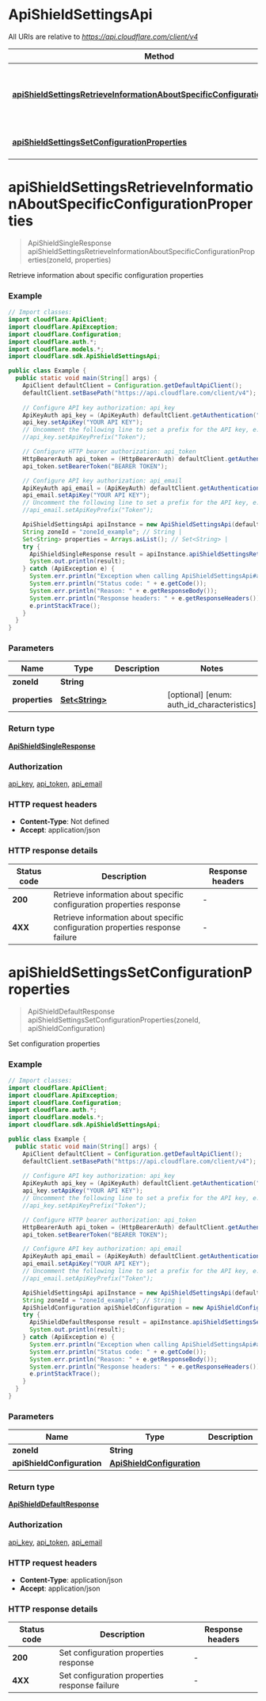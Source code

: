 # ApiShieldSettingsApi

All URIs are relative to *https://api.cloudflare.com/client/v4*

| Method | HTTP request | Description |
|------------- | ------------- | -------------|
| [**apiShieldSettingsRetrieveInformationAboutSpecificConfigurationProperties**](ApiShieldSettingsApi.md#apiShieldSettingsRetrieveInformationAboutSpecificConfigurationProperties) | **GET** /zones/{zone_id}/api_gateway/configuration | Retrieve information about specific configuration properties |
| [**apiShieldSettingsSetConfigurationProperties**](ApiShieldSettingsApi.md#apiShieldSettingsSetConfigurationProperties) | **PUT** /zones/{zone_id}/api_gateway/configuration | Set configuration properties |


<a id="apiShieldSettingsRetrieveInformationAboutSpecificConfigurationProperties"></a>
# **apiShieldSettingsRetrieveInformationAboutSpecificConfigurationProperties**
> ApiShieldSingleResponse apiShieldSettingsRetrieveInformationAboutSpecificConfigurationProperties(zoneId, properties)

Retrieve information about specific configuration properties

### Example
```java
// Import classes:
import cloudflare.ApiClient;
import cloudflare.ApiException;
import cloudflare.Configuration;
import cloudflare.auth.*;
import cloudflare.models.*;
import cloudflare.sdk.ApiShieldSettingsApi;

public class Example {
  public static void main(String[] args) {
    ApiClient defaultClient = Configuration.getDefaultApiClient();
    defaultClient.setBasePath("https://api.cloudflare.com/client/v4");
    
    // Configure API key authorization: api_key
    ApiKeyAuth api_key = (ApiKeyAuth) defaultClient.getAuthentication("api_key");
    api_key.setApiKey("YOUR API KEY");
    // Uncomment the following line to set a prefix for the API key, e.g. "Token" (defaults to null)
    //api_key.setApiKeyPrefix("Token");

    // Configure HTTP bearer authorization: api_token
    HttpBearerAuth api_token = (HttpBearerAuth) defaultClient.getAuthentication("api_token");
    api_token.setBearerToken("BEARER TOKEN");

    // Configure API key authorization: api_email
    ApiKeyAuth api_email = (ApiKeyAuth) defaultClient.getAuthentication("api_email");
    api_email.setApiKey("YOUR API KEY");
    // Uncomment the following line to set a prefix for the API key, e.g. "Token" (defaults to null)
    //api_email.setApiKeyPrefix("Token");

    ApiShieldSettingsApi apiInstance = new ApiShieldSettingsApi(defaultClient);
    String zoneId = "zoneId_example"; // String | 
    Set<String> properties = Arrays.asList(); // Set<String> | 
    try {
      ApiShieldSingleResponse result = apiInstance.apiShieldSettingsRetrieveInformationAboutSpecificConfigurationProperties(zoneId, properties);
      System.out.println(result);
    } catch (ApiException e) {
      System.err.println("Exception when calling ApiShieldSettingsApi#apiShieldSettingsRetrieveInformationAboutSpecificConfigurationProperties");
      System.err.println("Status code: " + e.getCode());
      System.err.println("Reason: " + e.getResponseBody());
      System.err.println("Response headers: " + e.getResponseHeaders());
      e.printStackTrace();
    }
  }
}
```

### Parameters

| Name | Type | Description  | Notes |
|------------- | ------------- | ------------- | -------------|
| **zoneId** | **String**|  | |
| **properties** | [**Set&lt;String&gt;**](String.md)|  | [optional] [enum: auth_id_characteristics] |

### Return type

[**ApiShieldSingleResponse**](ApiShieldSingleResponse.md)

### Authorization

[api_key](../README.md#api_key), [api_token](../README.md#api_token), [api_email](../README.md#api_email)

### HTTP request headers

 - **Content-Type**: Not defined
 - **Accept**: application/json

### HTTP response details
| Status code | Description | Response headers |
|-------------|-------------|------------------|
| **200** | Retrieve information about specific configuration properties response |  -  |
| **4XX** | Retrieve information about specific configuration properties response failure |  -  |

<a id="apiShieldSettingsSetConfigurationProperties"></a>
# **apiShieldSettingsSetConfigurationProperties**
> ApiShieldDefaultResponse apiShieldSettingsSetConfigurationProperties(zoneId, apiShieldConfiguration)

Set configuration properties

### Example
```java
// Import classes:
import cloudflare.ApiClient;
import cloudflare.ApiException;
import cloudflare.Configuration;
import cloudflare.auth.*;
import cloudflare.models.*;
import cloudflare.sdk.ApiShieldSettingsApi;

public class Example {
  public static void main(String[] args) {
    ApiClient defaultClient = Configuration.getDefaultApiClient();
    defaultClient.setBasePath("https://api.cloudflare.com/client/v4");
    
    // Configure API key authorization: api_key
    ApiKeyAuth api_key = (ApiKeyAuth) defaultClient.getAuthentication("api_key");
    api_key.setApiKey("YOUR API KEY");
    // Uncomment the following line to set a prefix for the API key, e.g. "Token" (defaults to null)
    //api_key.setApiKeyPrefix("Token");

    // Configure HTTP bearer authorization: api_token
    HttpBearerAuth api_token = (HttpBearerAuth) defaultClient.getAuthentication("api_token");
    api_token.setBearerToken("BEARER TOKEN");

    // Configure API key authorization: api_email
    ApiKeyAuth api_email = (ApiKeyAuth) defaultClient.getAuthentication("api_email");
    api_email.setApiKey("YOUR API KEY");
    // Uncomment the following line to set a prefix for the API key, e.g. "Token" (defaults to null)
    //api_email.setApiKeyPrefix("Token");

    ApiShieldSettingsApi apiInstance = new ApiShieldSettingsApi(defaultClient);
    String zoneId = "zoneId_example"; // String | 
    ApiShieldConfiguration apiShieldConfiguration = new ApiShieldConfiguration(); // ApiShieldConfiguration | 
    try {
      ApiShieldDefaultResponse result = apiInstance.apiShieldSettingsSetConfigurationProperties(zoneId, apiShieldConfiguration);
      System.out.println(result);
    } catch (ApiException e) {
      System.err.println("Exception when calling ApiShieldSettingsApi#apiShieldSettingsSetConfigurationProperties");
      System.err.println("Status code: " + e.getCode());
      System.err.println("Reason: " + e.getResponseBody());
      System.err.println("Response headers: " + e.getResponseHeaders());
      e.printStackTrace();
    }
  }
}
```

### Parameters

| Name | Type | Description  | Notes |
|------------- | ------------- | ------------- | -------------|
| **zoneId** | **String**|  | |
| **apiShieldConfiguration** | [**ApiShieldConfiguration**](ApiShieldConfiguration.md)|  | |

### Return type

[**ApiShieldDefaultResponse**](ApiShieldDefaultResponse.md)

### Authorization

[api_key](../README.md#api_key), [api_token](../README.md#api_token), [api_email](../README.md#api_email)

### HTTP request headers

 - **Content-Type**: application/json
 - **Accept**: application/json

### HTTP response details
| Status code | Description | Response headers |
|-------------|-------------|------------------|
| **200** | Set configuration properties response |  -  |
| **4XX** | Set configuration properties response failure |  -  |

